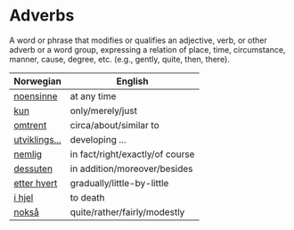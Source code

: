 # Adverbs

A word or phrase that modifies or qualifies an adjective, verb, or other adverb or a word group, expressing a relation of place, time, circumstance, manner, cause, degree, etc. (e.g., gently, quite, then, there).

| Norwegian | English |
| --- | --- |
| [noensinne](https://www.ordnett.no/search?language=no&phrase=noensinne) | at any time |
| [kun](https://www.ordnett.no/search?language=no&phrase=kun) | only/merely/just |
| [omtrent](https://www.ordnett.no/search?language=no&phrase=omtrent) | circa/about/similar to |
| [utviklings...](https://www.ordnett.no/search?language=no&phrase=utviklings...) | developing ... |
| [nemlig](https://www.ordnett.no/search?language=no&phrase=nemlig) | in fact/right/exactly/of course |
| [dessuten](https://www.ordnett.no/search?language=no&phrase=dessuten) | in addition/moreover/besides |
| [etter hvert](https://www.ordnett.no/search?language=no&phrase=etter%20hvert) | gradually/little-by-little |
| [i hjel](https://www.ordnett.no/search?language=no&phrase=i%20hjel) | to death |
| [nokså](https://www.ordnett.no/search?language=no&phrase=nokså) | quite/rather/fairly/modestly |

